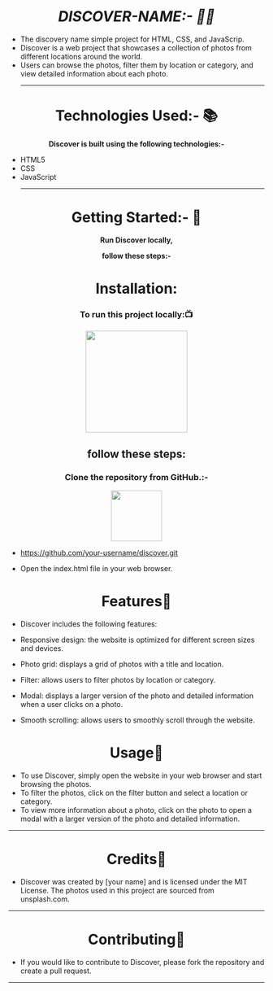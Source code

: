 <h1 align="center"><i> DISCOVER-NAME:- 👩‍💻</i></h1>

- The discovery name simple project for HTML, CSS, and JavaScrip.
- Discover is a web project that showcases a collection of photos from different locations around the world.
- Users can browse the photos, filter them by location or category, and view detailed information about each photo.
  <hr>

<h1 align="center">Technologies Used:- 📚</h1>

<p align="center"> <b>  Discover is built using the following technologies:-</b></p>

- HTML5
- CSS
- JavaScript
  <hr>
<h1 align="center">Getting Started:- 🧐</h1>
<p align="center"> <b> Run Discover locally,</b></p>
<p align="center"> <b>  follow these steps:-</b></p>
<h1 align="center"> Installation:</h1>
<h3 align=" center" >To run this project locally:📺 </h3>
<div align="center" >
<img height="200" wedith="200" src="https://media1.giphy.com/media/dvsE3ncGE4g718CAqM/200.gif"></div>

 <h2 align="center"> follow these steps:</h2>

<h3 align="center"> Clone the repository from GitHub.:-</h3>
<div align="center" >
<img height="100" wedith="100" src="https://cdn.dribbble.com/users/1144208/screenshots/2655434/week6---git-scared.gif"></div>

- https://github.com/your-username/discover.git

- Open the index.html file in your web browser.<br>
<h1 align="center">Features📝</h1>

- Discover includes the following features:
- Responsive design: the website is optimized for different screen sizes and devices.<br>

- Photo grid: displays a grid of photos with a title and location.<br>

- Filter: allows users to filter photos by location or category.<br>

- Modal: displays a larger version of the photo and detailed information when a user clicks on a photo.<br>

- Smooth scrolling: allows users to smoothly scroll through the website.
<h1 align="center">Usage🧩</h1>

- To use Discover, simply open the website in your web browser and start browsing the photos.
- To filter the photos, click on the filter button and select a location or category.
-  To view more information about a photo, click on the photo to open a modal with a larger version of the photo and detailed information.
<hr>
<h1 align="center">Credits📙</h1>

- Discover was created by [your name] and is licensed under the MIT License. The photos used in this project are sourced from unsplash.com.
 <hr>
<h1 align="center">Contributing👬</h1>

- If you would like to contribute to Discover, please fork the repository and create a pull request.
<hr>


